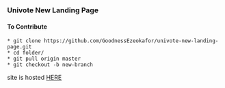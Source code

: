 ### Univote New Landing Page

#### To Contribute

    * git clone https://github.com/GoodnessEzeokafor/univote-new-landing-page.git 
    * cd folder/
    * git pull origin master 
    * git checkout -b new-branch


site is hosted <a href="https://salty-plains-90848.herokuapp.com/">HERE</a>